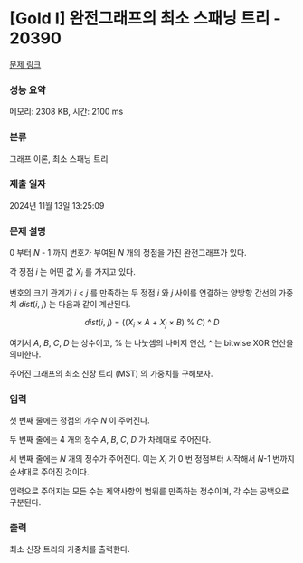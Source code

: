 # [Gold I] 완전그래프의 최소 스패닝 트리 - 20390 

[문제 링크](https://www.acmicpc.net/problem/20390) 

### 성능 요약

메모리: 2308 KB, 시간: 2100 ms

### 분류

그래프 이론, 최소 스패닝 트리

### 제출 일자

2024년 11월 13일 13:25:09

### 문제 설명

<p>0 부터 <em>N</em> - 1 까지 번호가 부여된 <em>N</em> 개의 정점을 가진 완전그래프가 있다.</p>

<p>각 정점 <em>i</em> 는 어떤 값 <em>X<sub>i</sub></em> 를 가지고 있다.</p>

<p>번호의 크기 관계가 <em>i</em>  < <em>j</em>  를 만족하는 두 정점 <em>i</em> 와 <em>j</em> 사이를 연결하는 양방향 간선의 가중치 <em>dist</em>(<em>i</em>, <em>j</em>) 는 다음과 같이 계산된다.</p>

<p style="text-align: center;"><em>dist</em>(<em>i</em>, <em>j</em>) = ((<em>X<sub>i</sub></em>  × <em>A</em> + <em>X<sub>j</sub></em>  × <em>B</em>) % <em>C</em>) ^ <em>D</em></p>

<p>여기서 <em>A</em>, <em>B</em>, <em>C</em>, <em>D</em> 는 상수이고, % 는 나눗셈의 나머지 연산, ^ 는 bitwise XOR 연산을 의미한다.</p>

<p>주어진 그래프의 최소 신장 트리 (MST) 의 가중치를 구해보자.</p>

### 입력 

 <p>첫 번째 줄에는 정점의 개수 <em>N</em> 이 주어진다.</p>

<p>두 번째 줄에는 4 개의 정수 <em>A</em>, <em>B</em>, <em>C</em>, <em>D</em> 가 차례대로 주어진다.</p>

<p>세 번째 줄에는 <em>N</em> 개의 정수가 주어진다. 이는 <em>X<sub>i</sub></em> 가 0 번 정점부터 시작해서 <em>N</em>-1 번까지 순서대로 주어진 것이다.</p>

<p>입력으로 주어지는 모든 수는 제약사항의 범위를 만족하는 정수이며, 각 수는 공백으로 구분된다.</p>

### 출력 

 <p>최소 신장 트리의 가중치를 출력한다.</p>

